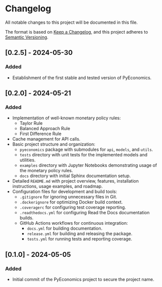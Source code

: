 # Changelog

All notable changes to this project will be documented in this file.

The format is based on [Keep a Changelog](https://keepachangelog.com/en/1.0.0/),
and this project adheres to [Semantic Versioning](https://semver.org/spec/v2.0.0.html).

## [0.2.5] - 2024-05-30
### Added
- Establishment of the first stable and tested version of PyEconomics.

## [0.2.0] - 2024-05-21
### Added
- Implementation of well-known monetary policy rules:
  - Taylor Rule
  - Balanced Approach Rule
  - First Difference Rule
- Cache management for API calls.
- Basic project structure and organization:
  - `pyeconomics` package with submodules for `api`, `models`, and `utils`.
  - `tests` directory with unit tests for the implemented models and utilities.
  - `examples` directory with Jupyter Notebooks demonstrating usage of the monetary policy rules.
  - `docs` directory with initial Sphinx documentation setup.
- Detailed `README.md` with project overview, features, installation instructions, usage examples, and roadmap.
- Configuration files for development and build tools:
  - `.gitignore` for ignoring unnecessary files in Git.
  - `.dockerignore` for optimizing Docker build context.
  - `.coveragerc` for configuring test coverage reporting.
  - `.readthedocs.yml` for configuring Read the Docs documentation builds.
  - GitHub Actions workflows for continuous integration:
    - `docs.yml` for building documentation.
    - `release.yml` for building and releasing the package.
    - `tests.yml` for running tests and reporting coverage.

## [0.1.0] - 2024-05-05
### Added
- Initial commit of the PyEconomics project to secure the project name.
